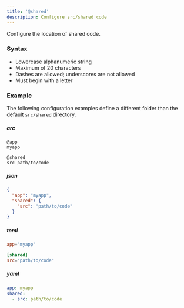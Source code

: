 ```yaml
---
title: '@shared'
description: Configure src/shared code
---
```


Configure the location of shared code.

### Syntax

- Lowercase alphanumeric string
- Maximum of 20 characters
- Dashes are allowed; underscores are not allowed
- Must begin with a letter

### Example

The following configuration examples define a different folder than the default `src/shared` directory.

<arc-viewer default-tab=arc>
<div slot=contents class=bg-g4>

<arc-tab label=arc>
<h5>arc</h5>
<div slot=content>

```arc
@app
myapp

@shared
src path/to/code
```
</div>
</arc-tab>

<arc-tab label=json>
<h5>json</h5>
<div slot=content>

```json
{
  "app": "myapp",
  "shared": {
    "src": "path/to/code"
  }
}
```
</div>
</arc-tab>

<arc-tab label=toml>
<h5>toml</h5>
<div slot=content>

```toml
app="myapp"

[shared]
src="path/to/code"
```
</div>
</arc-tab>

<arc-tab label=yaml>
<h5>yaml</h5>
<div slot=content>

```yaml
app: myapp
shared:
  - src: path/to/code
```
</div>
</arc-tab>

</div>
</arc-viewer>
